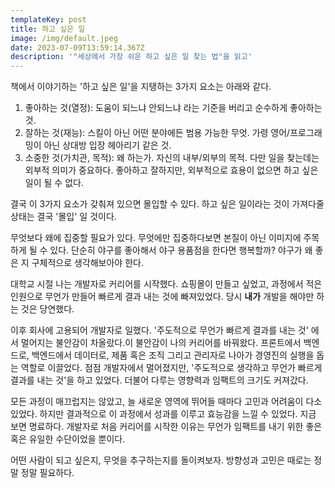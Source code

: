 ```yaml
---
templateKey: post
title: 하고 싶은 일
image: /img/default.jpeg
date: 2023-07-09T13:59:14.367Z
description: '"세상에서 가장 쉬운 하고 싶은 일 찾는 법"을 읽고'
---
```

책에서 이야기하는 '하고 싶은 일'을 지탱하는 3가지 요소는 아래와 같다.

1. 좋아하는 것(열정): 도움이 되느냐 안되느냐 라는 기준을 버리고 순수하게 좋아하는 것.
2. 잘하는 것(재능): 스킬이 아닌 어떤 분야에든 범용 가능한 무엇. 가령 영어/프로그래밍이 아닌 상대방 입장 헤아리기 같은 것.
3. 소중한 것(가치관, 목적): 왜 하는가. 자신의 내부/외부의 목적. 다만 일을 찾는데는 외부적 의미가 중요하다. 좋아하고 잘하지만, 외부적으로 효용이 없으면 하고 싶은 일이 될 수 없다.

결국 이 3가지 요소가 갖춰져 있으면 몰입할 수 있다. 하고 싶은 일이라는 것이 가져다줄 상태는 결국 '몰입' 일 것이다.

무엇보다 왜에 집중할 필요가 있다. 무엇에만 집중하다보면 본질이 아닌 이미지에 주목하게 될 수 있다. 단순히 야구를 좋아해서 야구 용품점을 한다면 행복할까? 야구가 왜 좋은 지 구체적으로 생각해보아야 한다. 

대학교 시절 나는 개발자로 커리어를 시작했다. 쇼핑몰이 만들고 싶었고, 과정에서 적은 인원으로 무언가 만들어 빠르게 결과 내는 것에 빠져있었다. 당시 **내가** 개발을 해야만 하는 것은 당연했다. 

이후 회사에 고용되어 개발자로 일했다. '주도적으로 무언가 빠르게 결과를 내는 것' 에서 멀어지는 불안감이 차올랐다.이 불안감이 나의 커리어를 바꿔왔다. 프론트에서 백엔드로, 백엔드에서 데이터로, 제품 혹은 조직 그리고 관리자로 나아가 경영진의 실행을 돕는 역할로 이끌었다. 점점 개발자에서 멀어졌지만, '주도적으로 생각하고 무언가 빠르게 결과를 내는 것'을 하고 있었다. 더불어 다루는 영향력과 임팩트의 크기도 커져갔다.

모든 과정이 매끄럽지는 않았고, 늘 새로운 영역에 뛰어들 때마다 고민과 어려움이 다소 있었다. 하지만 결과적으로 이 과정에서 성과를 이루고 효능감을 느낄 수 있었다. 지금 보면 명료하다. 개발자로 처음 커리어를 시작한 이유는 무언가 임팩트를 내기 위한 좋은 혹은 유일한 수단이었을 뿐이다. 

어떤 사람이 되고 싶은지, 무엇을 추구하는지를 돌이켜보자. 방향성과 고민은 때로는 정말 정말 필요하다.